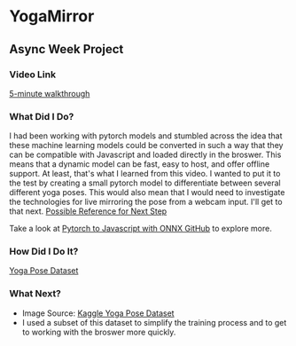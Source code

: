 # YogaMirror

## **Async Week Project**

### **Video Link**
[5-minute walkthrough](https://youtu.be/t_fLzz7Ov2U)

### **What Did I Do?**
I had been working with pytorch models and stumbled across the idea that these machine learning models could be converted in such a way that they can be compatible with Javascript and loaded directly in the broswer. This means that a dynamic model can be fast, easy to host, and offer offline support. At least, that's what I learned from this video. I wanted to put it to the test by creating a small pytorch model to differentiate between several different yoga poses. This would also mean that I would need to investigate the technologies for live mirroring the pose from a webcam input. I'll get to that next. [Possible Reference for Next Step](https://webmobtuts.com/javascript/accessing-webcam-with-javascript-getusermedia/)

Take a look at [Pytorch to Javascript with ONNX GitHub](https://github.com/elliotwaite/pytorch-to-javascript-with-onnx-js) to explore more.

### **How Did I Do It?**
[Yoga Pose Dataset](https://www.kaggle.com/niharika41298/yoga-poses-dataset)

### **What Next?**

- Image Source: [Kaggle Yoga Pose Dataset](https://www.kaggle.com/general/192938)<br>
- I used a subset of this dataset to simplify the training process and to get to working with the broswer more quickly. 
